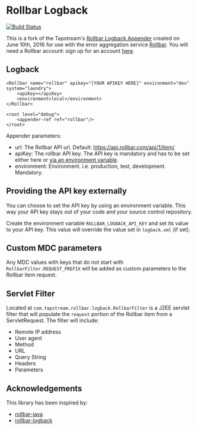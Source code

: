 Rollbar Logback
=============

[![Build Status](https://travis-ci.org/tapstream/rollbar-logback.svg?branch=master)](https://travis-ci.org/tapstream/rollbar-logback)

This is a fork of the Tapstream's [Rollbar Logback Appender](https://github.com/tapstream/rollbar-logback) created on
June 10th, 2016 for use with the error aggregation service [Rollbar](https://rollbar.com/). You will need a Rollbar
account: sign up for an account [here](https://rollbar.com/signup/).


Logback
------------

	<Rollbar name="rollbar" apikey="[YOUR APIKEY HERE]" environment="dev" system="laundry">
        <apiKey></apiKey>
        <environment>local</environment>
    </Rollbar>

	<root level="debug">
		<appender-ref ref="rollbar"/>
	</root>

Appender parameters:

* url: The Rollbar API url. Default: https://api.rollbar.com/api/1/item/
* apiKey: The rollbar API key. The API key is mandatory and has to be set either here or
  [via an environment variable](#providing-the-api-key-externally).
* environment: Environment. i.e. production, test, development. Mandatory.


Providing the API key externally
---------------------------------------

You can choose to set the API key by using an environment variable. This way your API key stays out of your code and
your source control repository.

Create the environment variable `ROLLBAR_LOGBACK_API_KEY` and set its value to your API key. This value will
override the value set in `logback.xml` (if set).


Custom MDC parameters
----------------------

Any MDC values with keys that do not start with `RollbarFilter.REQUEST_PREFIX` will be added as custom parameters to
the Rollbar item request.


Servlet Filter
---------------

Located at `com.tapstream.rollbar.logback.RollbarFilter` is a J2EE servlet filter that will populate the `request`
portion of the Rollbar item from a ServletRequest. The filter will include:

* Remote IP address
* User agent
* Method
* URL
* Query String
* Headers
* Parameters


Acknowledgements
--------------

This library has been inspired by:

* [rollbar-java](https://github.com/rafael-munoz/rollbar-java)
* [rollbar-logback](https://github.com/ahaid/rollbar-logback)

